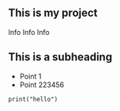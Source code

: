 ## This is my project
Info Info Info


## This is a subheading

- Point 1
- Point 223456


```three back ticks are a code block
print("hello")
```

  

